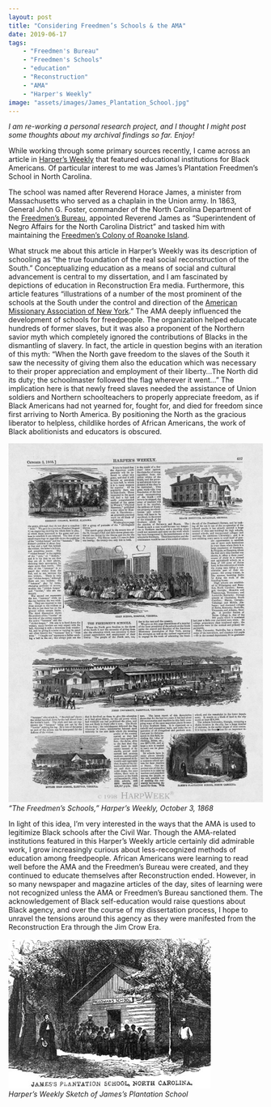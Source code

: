 ```yaml
---
layout: post
title: "Considering Freedmen’s Schools & the AMA"
date: 2019-06-17
tags:
    - "Freedmen's Bureau"
    - "Freedmen's Schools"
    - "education"
    - "Reconstruction"
    - "AMA"
    - "Harper's Weekly"
image: "assets/images/James_Plantation_School.jpg"
---
```


_I am re-working a personal research project, and I thought I might post some thoughts about my archival findings so far. Enjoy!_

While working through some primary sources recently, I came across an article in [Harper’s Weekly](https://en.wikipedia.org/wiki/Harper's_Weekly) that featured educational institutions for Black Americans. Of particular  interest to me was James’s Plantation Freedmen’s School in North  Carolina.

The school was named after Reverend Horace James, a minister from  Massachusetts who served as a chaplain in the Union army. In 1863,  General John G. Foster, commander of the North Carolina Department of  the [Freedmen’s Bureau](https://en.wikipedia.org/wiki/Freedmen%27s_Bureau), appointed Reverend James as “Superintendent of Negro Affairs for the  North Carolina District” and tasked him with maintaining the [Freedmen’s Colony of Roanoke Island](https://www.roanokefreedmenscolony.com/).

What struck me about this article in Harper’s Weekly was its  description of schooling as “the true foundation of the real social  reconstruction of the South.” Conceptualizing education as a means of  social and cultural advancement is central to my dissertation, and I am  fascinated by depictions of education in Reconstruction Era media.  Furthermore, this article features “illustrations of a number of the  most prominent of the schools at the South under the control and  direction of the [American Missionary Association of New York](https://en.wikipedia.org/wiki/American_Missionary_Association).”  The AMA deeply influenced the development of schools for freedpeople.  The organization helped educate hundreds of former slaves, but it was  also a proponent of the Northern savior myth which completely ignored  the contributions of Blacks in the dismantling of slavery. In fact, the  article in question begins with an iteration of this myth: “When the  North gave freedom to the slaves of the South it saw the necessity of  giving them also the education which was necessary to their proper  appreciation and employment of their liberty…The North did its duty; the  schoolmaster followed the flag wherever it went…” The implication here  is that newly freed slaves needed the assistance of Union soldiers and  Northern schoolteachers to properly appreciate freedom, as if Black  Americans had not yearned for, fought for, and died for freedom since  first arriving to North America. By positioning the North as the  gracious liberator to helpless, childlike hordes of African Americans,  the work of Black abolitionists and educators is obscured.


![“The Freedmen’s Schools,” Harper’s Weekly, October 3, 1868](/assets/images/Harpers_Weekly_Freedmens_Schools.jpg)  
*“The Freedmen’s Schools,” Harper’s Weekly, October 3, 1868*


In  light of this idea, I’m very interested in the ways that the AMA is  used to legitimize Black schools after the Civil War. Though the  AMA-related institutions featured in this Harper’s Weekly article certainly  did admirable work, I grow increasingly curious about less-recognized  methods of education among freedpeople. African Americans were learning  to read well before the AMA and the Freedmen’s Bureau were created, and  they continued to educate themselves after Reconstruction ended.  However, in so many newspaper and magazine articles of the day, sites of  learning were not recognized unless the AMA or Freedmen’s Bureau  sanctioned them. The acknowledgement of Black self-education would raise  questions about Black agency, and over the course of my dissertation  process, I hope to unravel the tensions around this agency as they were  manifested from the Reconstruction Era through the Jim Crow Era.

![Harper’s Weekly Sketch of James’s School](/assets/images/James_School_Sketch.jpg)  
*Harper’s Weekly Sketch of James’s Plantation School*
